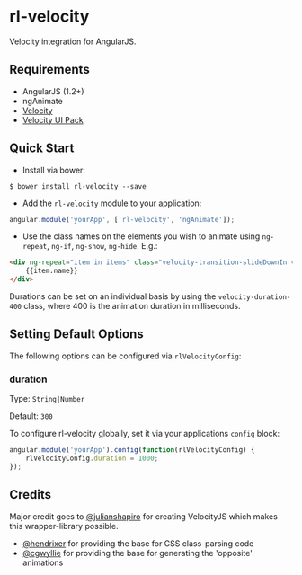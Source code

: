 rl-velocity
===========

Velocity integration for AngularJS.

## Requirements
* AngularJS (1.2+)
* ngAnimate
* [Velocity](https://github.com/julianshapiro/velocity)
* [Velocity UI Pack](https://github.com/julianshapiro/velocity)


## Quick Start

* Install via bower:

``` shell
$ bower install rl-velocity --save
```

* Add the `rl-velocity` module to your application:

``` Javascript
angular.module('yourApp', ['rl-velocity', 'ngAnimate']);
```


* Use the class names on the elements you wish to animate using `ng-repeat`, `ng-if`, `ng-show`, `ng-hide`. E.g.:

``` html
<div ng-repeat="item in items" class="velocity-transition-slideDownIn velocity-duration-400">
	{{item.name}}
</div>
```

Durations can be set on an individual basis by using the `velocity-duration-400` class, where 400 is the animation duration in milliseconds.

## Setting Default Options
The following options can be configured via `rlVelocityConfig`:

### duration
Type: `String|Number`

Default: `300`

To configure rl-velocity globally, set it via your applications `config` block:

``` Javascript
angular.module('yourApp').config(function(rlVelocityConfig) {
    rlVelocityConfig.duration = 1000;
});

```

## Credits
Major credit goes to [@julianshapiro](https://github.com/julianshapiro) for creating VelocityJS which makes this wrapper-library possible.

* [@hendrixer](https://github.com/Hendrixer) for providing the base for CSS class-parsing code
* [@cgwyllie](https://github.com/cgwyllie) for providing the base for generating the 'opposite' animations
